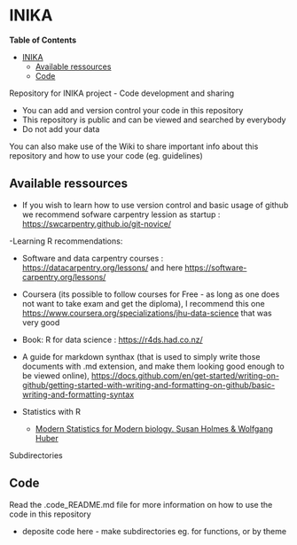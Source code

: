 # INIKA
<!-- START doctoc generated TOC please keep comment here to allow auto update -->
<!-- DON'T EDIT THIS SECTION, INSTEAD RE-RUN doctoc TO UPDATE -->
**Table of Contents**

- [INIKA](#inika)
  - [Available ressources](#available-ressources)
  - [Code](#code)

<!-- END doctoc generated TOC please keep comment here to allow auto update -->

Repository for INIKA project - Code development and sharing

- You can add and version control your code in this repository
- This repository is public and can be viewed and searched by everybody
- Do not add your data

You can also make use of the Wiki to share important info about this repository and how to use your code (eg. guidelines)

## Available ressources

- If you wish to learn how to use version control and basic usage of github
  we recommend sofware carpentry lession as startup : <https://swcarpentry.github.io/git-novice/>

-Learning R recommendations:

- Software and data carpentry courses : <https://datacarpentry.org/lessons/> and here <https://software-carpentry.org/lessons/>
- Coursera (its possible to follow courses for Free - as long as one does not want to take exam and get the diploma), I recommend this one <https://www.coursera.org/specializations/jhu-data-science> that was very good
- Book: R for data science : <https://r4ds.had.co.nz/>

- A guide for markdown synthax (that is used to simply write those documents with .md extension, and make them looking good enough to be viewed online), <https://docs.github.com/en/get-started/writing-on-github/getting-started-with-writing-and-formatting-on-github/basic-writing-and-formatting-syntax>

- Statistics with R
  - [Modern Statistics for Modern biology. Susan Holmes & Wolfgang Huber](https://web.stanford.edu/class/bios221/book/)

Subdirectories

## Code

Read the .code_README.md file for more information on how to use the code in this repository

- deposite code here - make subdirectories eg. for functions, or by theme
